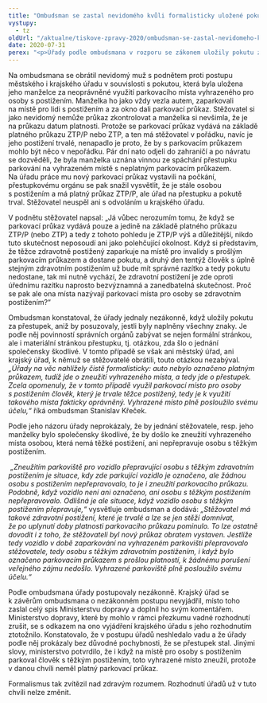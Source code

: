 ```yaml
---
title: "Ombudsman se zastal nevidomého kvůli formalisticky uložené pokutě"
vystupy:
  - tz
oldUrl: "/aktualne/tiskove-zpravy-2020/ombudsman-se-zastal-nevidomeho-kvuli-formalisticky-ulozene-pokute"
date: 2020-07-31
perex: "<p>Úřady podle ombudsmana v rozporu se zákonem uložily pokutu za neoprávněné parkování na místě vyhrazeném pro osoby s postižením ženě, která vozem převážela svého nevidomého manžela. Ten je držitelem platného průkazu ZTP/P, auto řádně označil parkovacím průkazem, ale ani on, ani jeho žena si nevšimli, že parkovacímu průkazu uplynula platnost. Úřady uložily pokutu, aniž v souladu se zákonem posoudily, zda toto jednání naplňovalo všechny znaky přestupku. Formalismus tak zvítězil nejen nad zákonem, ale i nad zdravým rozumem.</p>"
---
```


<!-- imported from the old website -->

<p>Na ombudsmana se obrátil nevidomý muž s podnětem proti postupu městského i krajského úřadu v souvislosti s pokutou, která byla uložena jeho manželce za neoprávněné využití parkovacího místa vyhrazeného pro osoby s postižením. Manželka ho jako vždy vezla autem, zaparkovali na místě pro lidi s postižením a za okno dali parkovací průkaz. Stěžovatel si jako nevidomý nemůže průkaz zkontrolovat a manželka si nevšimla, že je na průkazu datum platnosti. Protože se parkovací průkaz vydává na základě platného průkazu ZTP/P nebo ZTP, a ten má stěžovatel v pořádku, navíc je jeho postižení trvalé, nenapadlo je proto, že by s parkovacím průkazem mohlo být něco v nepořádku. Pár dní nato odjeli do zahraničí a po návratu se dozvěděli, že byla manželka uznána vinnou ze spáchání přestupku parkování na vyhrazeném místě s neplatným parkovacím průkazem. Na úřadu práce mu nový parkovací průkaz vystavili na počkání, přestupkovému orgánu se pak snažil vysvětlit, že je stále osobou s postižením a má platný průkaz ZTP/P, ale úřad na přestupku a pokutě trval. Stěžovatel neuspěl ani s odvoláním u krajského úřadu.</p> <p>V podnětu stěžovatel napsal: „Já vůbec nerozumím tomu, že když se parkovací průkaz vydává pouze a jedině na základě platného průkazu ZTP/P (nebo ZTP) a tedy z tohoto pohledu je ZTP/P výš a důležitější, nikdo tuto skutečnost neposoudí ani jako polehčující okolnost. Když si představím, že těžce zdravotně postižený zaparkuje na místě pro invalidy s prošlým parkovacím průkazem a dostane pokutu, a druhý den tentýž člověk s úplně stejným zdravotním postižením už bude mít správné razítko a tedy pokutu nedostane, tak mi nutně vychází, že zdravotní postižení je zde oproti úřednímu razítku naprosto bezvýznamná a zanedbatelná skutečnost. Proč se pak ale ona místa nazývají parkovací místa pro osoby se zdravotním postižením?“</p> <p>Ombudsman konstatoval, že úřady jednaly nezákonně, když uložily pokutu za přestupek, aniž by posuzovaly, jestli byly naplněny všechny znaky. Je podle něj povinností správních orgánů zabývat se nejen formální stránkou, ale i materiální stránkou přestupku, tj. otázkou, zda šlo o jednání společensky škodlivé. V tomto případě se však ani městský úřad, ani krajský úřad, k němuž se stěžovatelé obrátili, touto otázkou nezabýval. <i>„Úřady na věc nahlížely čistě formalisticky: auto nebylo označeno platným průkazem, tudíž jde o zneužití vyhrazeného místa, a tedy jde o přestupek. Zcela opomenuly, že v tomto případě využil parkovací místo pro osoby s postižením člověk, který je trvale těžce postižený, tedy je k využití takového místa fakticky oprávněný. Vyhrazené místo plně posloužilo svému účelu,“</i> říká ombudsman Stanislav Křeček.</p> <p>Podle jeho názoru úřady neprokázaly, že by jednání stěžovatele, resp. jeho manželky bylo společensky škodlivé, že by došlo ke zneužití vyhrazeného místa osobou, která nemá těžké postižení, ani nepřepravuje osobu s těžkým postižením. </p> <p><i> „Zneužitím parkoviště pro vozidlo přepravující osobu s těžkým zdravotním postižením je situace, kdy zde parkující vozidlo je označeno, ale žádnou osobu s postižením nepřepravovalo, to je i zneužití parkovacího průkazu. Podobně, když vozidlo není ani označeno, ani osobu s těžkým postižením nepřepravovalo. Odlišná je ale situace, když vozidlo osobu s těžkým postižením přepravuje,“</i> vysvětluje ombudsman a dodává: <i>„Stěžovatel má takové zdravotní postižení, které je trvalé a lze se jen stěží domnívat, že po uplynutí doby platnosti parkovacího průkazu pominulo. To lze ostatně dovodit i z toho, že stěžovateli byl nový průkaz obratem vystaven. Jestliže tedy vozidlo v době zaparkování na vyhrazeném parkovišti přepravovalo stěžovatele, tedy osobu s těžkým zdravotním postižením, i když bylo označeno parkovacím průkazem s prošlou platností, k žádnému porušení veřejného zájmu nedošlo. Vyhrazené parkoviště plně posloužilo svému účelu.“</i></p> <p>Podle ombudsmana úřady postupovaly nezákonně. Krajský úřad se k závěrům ombudsmana o nezákonném postupu nevyjádřil, místo toho zaslal celý spis Ministerstvu dopravy a doplnil ho svým komentářem. Ministerstvo dopravy, které by mohlo v rámci přezkumu vadné rozhodnutí zrušit, se s odkazem na ono vyjádření krajského úřadu s jeho rozhodnutím ztotožnilo. Konstatovalo, že v postupu úřadů neshledalo vadu a že úřady podle něj prokázaly bez důvodné pochybnosti, že se přestupek stal. Jinými slovy, ministerstvo potvrdilo, že i když na místě pro osoby s postižením parkoval člověk s těžkým postižením, toto vyhrazené místo zneužil, protože v danou chvíli neměl platný parkovací průkaz.</p> <p>Formalismus tak zvítězil nad zdravým rozumem. Rozhodnutí úřadů už v tuto chvíli nelze změnit.</p>
